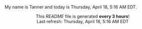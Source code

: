 My name is Tanner and today is Thursday, April 18, 5:16 AM EDT.

<p align="center">This <i>README</i> file is generated <b>every 3 hours</b>!</br>Last refresh: Thursday, April 18, 5:16 AM EDT<br /></p>
